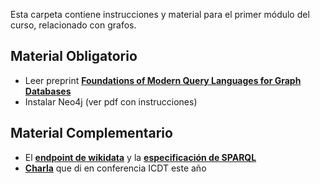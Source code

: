 Esta carpeta contiene instrucciones y material para el primer módulo del curso, relacionado con grafos. 

## Material Obligatorio 
- Leer preprint **[Foundations of Modern Query Languages for Graph Databases](http://jreutter.sitios.ing.uc.cl/surveyGraphQL.pdf)**
- Instalar Neo4j (ver pdf con instrucciones)

## Material Complementario
- El **[endpoint de wikidata](https://query.wikidata.org/)** y la **[especificación de SPARQL](https://www.w3.org/TR/sparql11-query/)**
- **[Charla](https://www.youtube.com/playlist?list=PLeLV_ztnnBShtlppyzo_ZoIntXceV2LjC)** que di en conferencia ICDT este año
